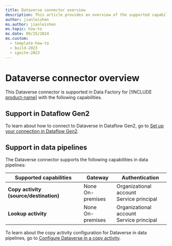 ```yaml
---
title: Dataverse connector overview
description: This article provides an overview of the supported capabilities of the Dataverse connector.
author: jianleishen
ms.author: jianleishen
ms.topic: how-to
ms.date: 09/25/2024
ms.custom:
  - template-how-to
  - build-2023
  - ignite-2023
---
```


# Dataverse connector overview

This Dataverse connector is supported in Data Factory for [!INCLUDE [product-name](../includes/product-name.md)] with the following capabilities.

## Support in Dataflow Gen2

To learn about how to connect to Dataverse in Dataflow Gen2, go to [Set up your connection in Dataflow Gen2](connector-dataverse.md#set-up-your-connection-in-dataflow-gen2).

## Support in data pipelines

The Dataverse connector supports the following capabilities in data pipelines:

| Supported capabilities | Gateway | Authentication |
| --- | --- | ---|
| **Copy activity (source/destination)** | None <br> On-premises | Organizational account<br> Service principal |
| **Lookup activity** | None <br> On-premises | Organizational account<br> Service principal|

To learn about the copy activity configuration for Dataverse in data pipelines, go to [Configure Dataverse in a copy activity](connector-dataverse-copy-activity.md).
